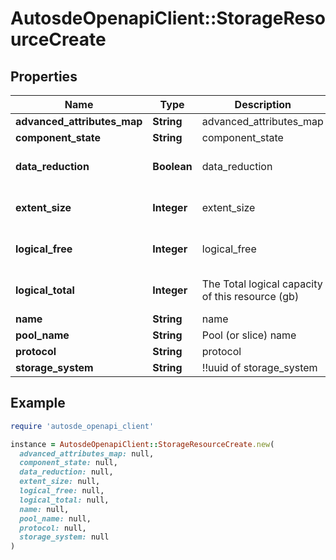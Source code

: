 # AutosdeOpenapiClient::StorageResourceCreate

## Properties

| Name | Type | Description | Notes |
| ---- | ---- | ----------- | ----- |
| **advanced_attributes_map** | **String** | advanced_attributes_map | [optional] |
| **component_state** | **String** | component_state | [optional] |
| **data_reduction** | **Boolean** | data_reduction | [optional][default to false] |
| **extent_size** | **Integer** | extent_size | [optional][default to 1024] |
| **logical_free** | **Integer** | logical_free | [optional][default to 0] |
| **logical_total** | **Integer** | The Total logical capacity of this resource (gb) | [optional][default to 0] |
| **name** | **String** | name | [optional] |
| **pool_name** | **String** | Pool (or slice) name | [optional] |
| **protocol** | **String** | protocol | [optional] |
| **storage_system** | **String** | !!uuid of storage_system | [optional] |

## Example

```ruby
require 'autosde_openapi_client'

instance = AutosdeOpenapiClient::StorageResourceCreate.new(
  advanced_attributes_map: null,
  component_state: null,
  data_reduction: null,
  extent_size: null,
  logical_free: null,
  logical_total: null,
  name: null,
  pool_name: null,
  protocol: null,
  storage_system: null
)
```

